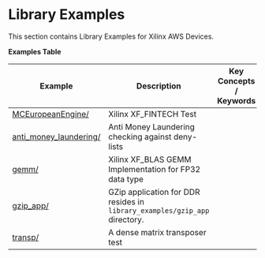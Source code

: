 Library Examples
==================================
This section contains Library Examples for Xilinx AWS Devices.

 __Examples Table__ 

Example        | Description           | Key Concepts / Keywords 
---------------|-----------------------|-------------------------
[MCEuropeanEngine/][]|Xilinx XF_FINTECH Test|
[anti_money_laundering/][]|Anti Money Laundering checking against deny-lists|
[gemm/][]|Xilinx XF_BLAS GEMM Implementation for FP32 data type|
[gzip_app/][]|GZip application for DDR resides in `library_examples/gzip_app` directory.|
[transp/][]|A dense matrix transposer test|

[.]:.
[MCEuropeanEngine/]:MCEuropeanEngine/
[anti_money_laundering/]:anti_money_laundering/
[gemm/]:gemm/
[gzip_app/]:gzip_app/
[transp/]:transp/
